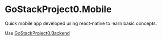 # GoStackProject0.Mobile
Quick mobile app developed using react-native to learn basic concepts.

Use [GoStackProject0.Backend](https://github.com/rodvl/GoStackProject0.Backend)
